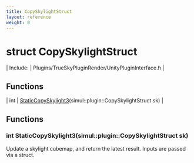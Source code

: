 ```yaml
---
title: CopySkylightStruct
layout: reference
weight: 0
---
```

struct CopySkylightStruct
===

| Include: | Plugins/TrueSkyPluginRender/UnityPluginInterface.h |



Functions
---

| int | [StaticCopySkylight3](#StaticCopySkylight3)(simul::plugin::CopySkylightStruct sk) |


Functions
---
<a name="StaticCopySkylight3"></a>
### int StaticCopySkylight3(simul::plugin::CopySkylightStruct sk)
Update a skylight cubemap, and return the latest result. Inputs are passed via a struct.
